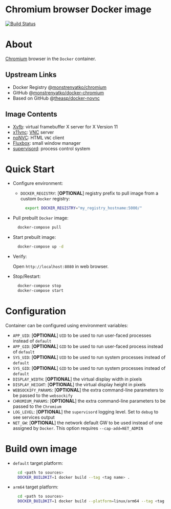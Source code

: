 Chromium browser Docker image
=============================

[![Build Status](https://travis-ci.org/monstrenyatko/docker-chromium.svg?branch=master)](https://travis-ci.org/monstrenyatko/docker-chromium)


About
=====

[Chromium](https://www.chromium.org) browser in the `Docker` container.

Upstream Links
--------------
* Docker Registry @[monstrenyatko/chromium](https://hub.docker.com/r/monstrenyatko/chromium/)
* GitHub @[monstrenyatko/docker-chromium](https://github.com/monstrenyatko/docker-chromium)
* Based on GitHub @[theasp/docker-novnc](https://github.com/theasp/docker-novnc)

Image Contents
--------------

* [Xvfb](http://www.x.org/releases/X11R7.6/doc/man/man1/Xvfb.1.xhtml): virtual framebuffer X server for X Version 11
* [x11vnc](http://www.karlrunge.com/x11vnc/): [VNC](https://en.wikipedia.org/wiki/Virtual_Network_Computing) server
* [noNVC](https://novnc.com): HTML `VNC` client
* [Fluxbox](http://www.fluxbox.org): small window manager
* [supervisord](http://supervisord.org): process control system


Quick Start
===========

* Configure environment:

  - `DOCKER_REGISTRY`: [**OPTIONAL**] registry prefix to pull image from a custom `Docker` registry:

    ```sh
      export DOCKER_REGISTRY="my_registry_hostname:5000/"
    ```
* Pull prebuilt `Docker` image:

  ```sh
    docker-compose pull
  ```
* Start prebuilt image:

  ```sh
    docker-compose up -d
  ```
* Verify:

  Open `http://localhost:8080` in web browser.

* Stop/Restart:

  ```sh
    docker-compose stop
    docker-compose start
  ```


Configuration
=============

Container can be configured using environment variables:

* `APP_UID`: [**OPTIONAL**] `UID` to be used to run user-faced processes instead of `default`
* `APP_GID`: [**OPTIONAL**] `GID` to be used to run user-faced process instead of `default`
* `SYS_UID`: [**OPTIONAL**] `UID` to be used to run system processes instead of `default`
* `SYS_GID`: [**OPTIONAL**] `GID` to be used to run system processes instead of `default`
* `DISPLAY_WIDTH`: [**OPTIONAL**] the virtual display width in pixels
* `DISPLAY_HEIGHT`: [**OPTIONAL**] the virtual display height in pixels
* `WEBSOCKIFY_PARAMS`: [**OPTIONAL**] the extra command-line parameters to be passed to the `websockify`
* `CHROMIUM_PARAMS`: [**OPTIONAL**] the extra command-line parameters to be passed to the `Chromium`
* `LOG_LEVEL`: [**OPTIONAL**] the `supervisord` logging level. Set to `debug` to see services output
* `NET_GW`: [**OPTIONAL**] the network default GW to be used instead of one assigned by `Docker`.
  This option requires `--cap-add=NET_ADMIN`


Build own image
===============

* `default` target platform:

  ```sh
    cd <path to sources>
    DOCKER_BUILDKIT=1 docker build --tag <tag name> .
  ```
* `arm64` target platform:

  ```sh
    cd <path to sources>
    DOCKER_BUILDKIT=1 docker build --platform=linux/arm64 --tag <tag name> .
  ```
